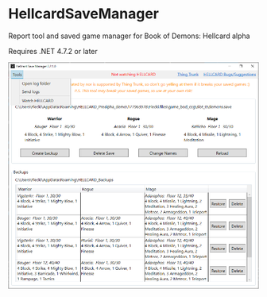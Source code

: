 # HellcardSaveManager
Report tool and saved game manager for Book of Demons: Hellcard alpha

Requires .NET 4.7.2 or later

![HellcardSaveManagerUI](/HellcardSaveManagerUI.png)
